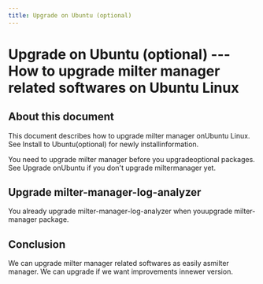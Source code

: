 ```yaml
---
title: Upgrade on Ubuntu (optional)
---
```


# Upgrade on Ubuntu (optional) --- How to upgrade milter manager related softwares on Ubuntu Linux

## About this document

This document describes how to upgrade milter manager onUbuntu Linux. See Install to Ubuntu(optional) for newly installinformation.

You need to upgrade milter manager before you upgradeoptional packages.  See Upgrade onUbuntu if you don't upgrade miltermanager yet.

## Upgrade milter-manager-log-analyzer

You already upgrade milter-manager-log-analyzer when youupgrade milter-manager package.

## Conclusion

We can upgrade milter manager related softwares as easily asmilter manager. We can upgrade if we want improvements innewer version.


